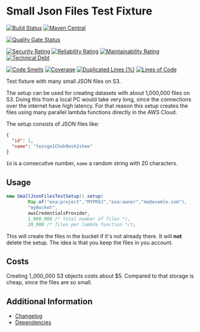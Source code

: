 # Small Json Files Test Fixture

[![Build Status](https://github.com/exasol/small-json-files-test-fixture/actions/workflows/ci-build.yml/badge.svg)](https://github.com/exasol/small-json-files-test-fixture/actions/workflows/ci-build.yml)
[![Maven Central](https://img.shields.io/maven-central/v/com.exasol/small-json-files-test-fixture)](https://search.maven.org/artifact/com.exasol/small-json-files-test-fixture)

[![Quality Gate Status](https://sonarcloud.io/api/project_badges/measure?project=com.exasol%3Asmall-json-files-test-fixture&metric=alert_status)](https://sonarcloud.io/dashboard?id=com.exasol%3Asmall-json-files-test-fixture)

[![Security Rating](https://sonarcloud.io/api/project_badges/measure?project=com.exasol%3Asmall-json-files-test-fixture&metric=security_rating)](https://sonarcloud.io/dashboard?id=com.exasol%3Asmall-json-files-test-fixture)
[![Reliability Rating](https://sonarcloud.io/api/project_badges/measure?project=com.exasol%3Asmall-json-files-test-fixture&metric=reliability_rating)](https://sonarcloud.io/dashboard?id=com.exasol%3Asmall-json-files-test-fixture)
[![Maintainability Rating](https://sonarcloud.io/api/project_badges/measure?project=com.exasol%3Asmall-json-files-test-fixture&metric=sqale_rating)](https://sonarcloud.io/dashboard?id=com.exasol%3Asmall-json-files-test-fixture)
[![Technical Debt](https://sonarcloud.io/api/project_badges/measure?project=com.exasol%3Asmall-json-files-test-fixture&metric=sqale_index)](https://sonarcloud.io/dashboard?id=com.exasol%3Asmall-json-files-test-fixture)

[![Code Smells](https://sonarcloud.io/api/project_badges/measure?project=com.exasol%3Asmall-json-files-test-fixture&metric=code_smells)](https://sonarcloud.io/dashboard?id=com.exasol%3Asmall-json-files-test-fixture)
[![Coverage](https://sonarcloud.io/api/project_badges/measure?project=com.exasol%3Asmall-json-files-test-fixture&metric=coverage)](https://sonarcloud.io/dashboard?id=com.exasol%3Asmall-json-files-test-fixture)
[![Duplicated Lines (%)](https://sonarcloud.io/api/project_badges/measure?project=com.exasol%3Asmall-json-files-test-fixture&metric=duplicated_lines_density)](https://sonarcloud.io/dashboard?id=com.exasol%3Asmall-json-files-test-fixture)
[![Lines of Code](https://sonarcloud.io/api/project_badges/measure?project=com.exasol%3Asmall-json-files-test-fixture&metric=ncloc)](https://sonarcloud.io/dashboard?id=com.exasol%3Asmall-json-files-test-fixture)

Test fixture with many small JSON files on S3.

The setup can be used for creating datasets with about 1,000,000 files on S3. Doing this from a local PC would take very long, since the connections over the internet have high latency. For that reason this setup creates the files using many parallel lambda functions directly in the AWS Cloud.

The setup consists of JSON files like:

```json
{
  "id": 1,
  "name": "teinge1Chah0esh2shee"
}
```

`Id` is a consecutive number, `name` a random string with 20 characters.

## Usage

```java
new SmallJsonFilesTestSetup().setup(
        Map.of("exa:project","MYPROJ","exa:owner","me@examle.com"),
        "myBucket",
        awsCredentialsProvider,
        1_000_000 /* total number of files */,
        20_000 /* files per lambda function */);
```

This will create the files in the bucket if it's not already there. It will **not** delete the setup. The idea is that you keep the files in you account.

## Costs

Creating 1_000_000 S3 objects costs about $5. Compared to that storage is cheap, since the files are so small.

## Additional Information

* [Changelog](doc/changes/changelog.md)
* [Dependencies](dependencies.md)